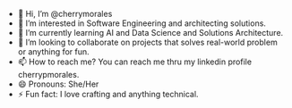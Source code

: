 - 👋 Hi, I’m @cherrymorales
- 👀 I’m interested in Software Engineering and architecting solutions.
- 🌱 I’m currently learning AI and Data Science and Solutions Architecture.
- 💞️ I’m looking to collaborate on projects that solves real-world problem or anything for fun.
- 📫 How to reach me? You can reach me thru my linkedin profile cherrypmorales.
- 😄 Pronouns: She/Her
- ⚡ Fun fact: I love crafting and anything technical. 

<!---
cherrymorales/cherrymorales is a ✨ special ✨ repository because its `README.md` (this file) appears on your GitHub profile.
You can click the Preview link to take a look at your changes.
--->
